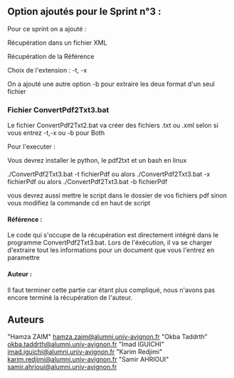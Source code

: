 
## Option ajoutés pour le Sprint n°3 : 

Pour ce sprint on a ajouté : 

Récupération dans un fichier XML

Récupération de la Référence

Choix de l'extension : -t, -x 

On a ajouté une autre option -b pour extraire les deux format d'un seul fichier

### Fichier ConvertPdf2Txt3.bat
 
 Le fichier ConvertPdf2Txt2.bat va créer des fichiers .txt ou .xml selon si vous entrez -t,-x ou -b pour Both
 
 Pour l'executer : 
 
 Vous devrez installer le python, le pdf2txt et un bash en linux 
 
 ./ConvertPdf2Txt3.bat -t fichierPdf ou alors ./ConvertPdf2Txt3.bat -x fichierPdf ou alors  ./ConvertPdf2Txt3.bat -b   fichierPdf

 vous devrez aussi mettre le script dans le dossier de vos fichiers pdf sinon vous modifiez la commande cd en haut de script 
####  Référence : 
  
Le code qui s'occupe de la récupération est directement intégré dans le programme ConvertPdf2Txt3.bat. Lors de l'éxécution, il va se charger d'extraire tout les informations pour un document que vous l'entrez en paramettre
  
#### Auteur : 

Il faut terminer cette partie car étant plus compliqué, nous n'avons pas encore terminé la récupération de l'auteur. 

## Auteurs

"Hamza ZAIM" <hamza.zaim@alumni.univ-avignon.fr>
"Okba Taddrth" <okba.taddrth@alumni.univ-avignon.fr>
"Imad IGUICHI" <imad.iguichi@alumni.univ-avignon.fr>
"Karim Redjimi" <karim.redjimi@alumni.univ-avignon.fr>
"Samir AHRIOUI" <samir.ahrioui@alumni.univ-avignon.fr>


